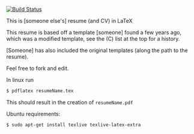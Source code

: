 [![Build Status](https://travis-ci.org/sc932/resume.svg?branch=master)](https://travis-ci.org/sc932/resume)

This is [someone else's] resume (and CV) in LaTeX

This resume is based off a template [someone] found a few years ago, which was a modified template, see the (C) list at the top for a history.

[Someone] has also included the original templates (along the path to the resume).

Feel free to fork and edit.

In linux run
```bash
$ pdflatex resumeName.tex
```
This should result in the creation of ``resumeName.pdf``

Ubuntu requirements:
```bash
$ sudo apt-get install texlive texlive-latex-extra
```
